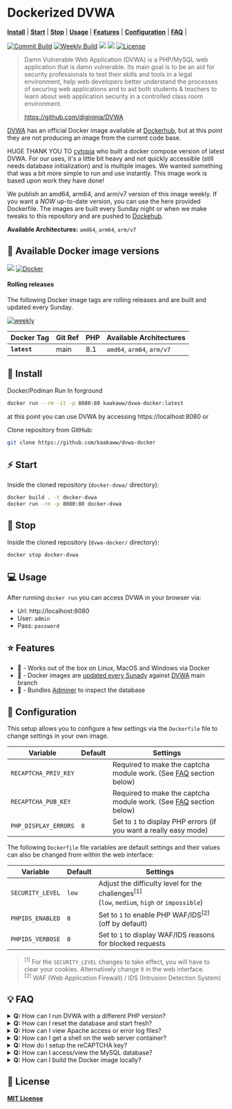 # Dockerized DVWA

**[Install](#tada-install)** |
**[Start](#zap-start)** |
**[Stop](#no_entry_sign-stop)** |
**[Usage](#computer-usage)** |
**[Features](#star-features)** |
**[Configuration](#wrench-configuration)** |
**[FAQ](#bulb-faq)** |



[![Commit Build](https://github.com/kaakaww/dvwa-docker/actions/workflows/commit-build-and-pub.yml/badge.svg)](https://github.com/kaakaww/dvwa-docker/actions/workflows/commit-build-and-pub.yml)
[![Weekly Build](https://github.com/kaakaww/dvwa-docker/workflows/weekly-build-and-pub.yml/badge.svg)](https://github.com/kaakaww/dvwa-docker/actions/workflows/commit-build-and-pub.yml)
[![](https://img.shields.io/docker/pulls/kaakaww/dvwa-docker.svg)](https://hub.docker.com/r/kaakaww/dvwa-docker)
[![](https://img.shields.io/badge/github-kaakaww%2Fdvwa--docker-red.svg)](https://github.com/kaakaww/dvwa-docker "github.com/kaakaww/dvwa-docker")
[![License](https://img.shields.io/badge/license-MIT-%233DA639.svg)](https://opensource.org/licenses/MIT)

> Damn Vulnerable Web Application (DVWA) is a PHP/MySQL web application that is damn vulnerable. Its main goal is to be an aid for security professionals to test their skills and tools in a legal environment, help web developers better understand the processes of securing web applications and to aid both students & teachers to learn about web application security in a controlled class room environment.
>
> https://github.com/digininja/DVWA

[DVWA](https://github.com/digininja/DVWA) has an official Docker image available at [Dockerhub](https://hub.docker.com/r/vulnerables/web-dvwa/), but at this point they are not producing an image from the current code base.

HUGE THANK YOU TO [cytopia](https://hub.docker.com/r/cytopia/dvwa) who built a docker compose version of latest DVWA. For our uses, it's a little bit heavy and not quickly accessible (still needs database initialization) and is multiple images. We wanted something that was a bit more simple to run and use instantly. This image work is based upon work they have done!


We publish an amd64, arm64, and arm/v7 version of this image weekly. If you want a *NOW* up-to-date version, you can use the here provided Dockerfile. The images are built every Sunday night or when we make tweaks to this repository and are pushed to [Dockehub](https://hub.docker.com/r/kaakaww/dvwa-docker).

**Available Architectures:**  `amd64`, `arm64`, `arm/v7`

## :whale: Available Docker image versions

[![](https://img.shields.io/docker/pulls/kaakaww/dvwa-docker.svg)](https://hub.docker.com/r/kaakaww/dvwa-docker)
[![Docker](https://badgen.net/badge/icon/:latest?icon=docker&label=kaakaaw/dvwa-docker)](https://hub.docker.com/r/kaakaww/dvwa-docker)

#### Rolling releases

The following Docker image tags are rolling releases and are built and updated every Sunday.

[![weekly](https://github.com/kaakaww/dvwa-docker/workflows/weekly-build-and-pub.yml/badge.svg)](https://github.com/kaakaww/dvwa-docker/actions/workflows/commit-build-and-pub.yml)


| Docker Tag            | Git Ref | PHP | Available Architectures                      |
|-----------------------|---------|-----|----------------------------------------------|
| **`latest`**          | main     | 8.1 | `amd64`, `arm64`, `arm/v7` |




## :tada: Install
Docker/Podman Run In forground
```bash
docker run --rm -it -p 8080:80 kaakaww/dvwa-docker:latest

```
at this point you can use DVWA by accessing https://localhost:8080 or

Clone repository from GitHub:
```bash
git clone https://github.com/kaakaww/dvwa-docker
```



## :zap: Start
Inside the cloned repository (`docker-dvwa/` directory):
```bash
docker build . -t docker-dvwa
docker run -rm -p 8080:80 docker-dvwa
```



## :no_entry_sign: Stop
Inside the cloned repository (`dvwa-docker/` directory):
```bash
docker stop docker-dvwa
```



## :computer: Usage

After running `docker run` you can access DVWA in your browser via:

* Url: http://localhost:8080
* User: `admin`
* Pass: `password`



## :star: Features

* :whale: - Works out of the box on Linux, MacOS and Windows via Docker
* :repeat: - Docker images are [updated every Sunady](https://hub.docker.com/r/kaakaww/dvwa-docker) against [DVWA](https://github.com/digininja/DVWA) main branch
* :open_file_folder: - Bundles [Adminer](https://www.adminer.org/) to inspect the database



## :wrench: Configuration

This setup allows you to configure a few settings via the `Dockerfile` file to change settings in your own image.

| Variable             | Default | Settings |
|----------------------|---------|----------|
| `RECAPTCHA_PRIV_KEY` |         | Required to make the captcha module work. (See [FAQ](#bulb-faq) section below) |
| `RECAPTCHA_PUB_KEY`  |         | Required to make the captcha module work. (See [FAQ](#bulb-faq) section below) |
| `PHP_DISPLAY_ERRORS` | `0`     | Set to `1` to display PHP errors (if you want a really easy mode) |

The following `Dockerfile` file variables are default settings and their values can also be changed from within the web interface:

| Variable         | Default | Settings |
|------------------|---------|----------|
| `SECURITY_LEVEL` | `low`   | Adjust the difficulty level for the challenges<sup>[1]</sup><br/> (`low`, `medium`, `high` or `impossible`) |
| `PHPIDS_ENABLED` | `0`     | Set to `1` to enable PHP WAF/IDS<sup>[2]</sup> (off by default) |
| `PHPIDS_VERBOSE` | `0`     | Set to `1` to display WAF/IDS reasons for blocked requests |

> <sup>[1]</sup> For the `SECURITY_LEVEL` changes to take effect, you will have to clear your cookies. Alternatively change it in the web interface.<br/>
> <sup>[2]</sup> WAF (Web Application Firewall) / IDS (Intrusion Detection System)


## :bulb: FAQ



<details><summary><strong>Q:</strong> How can I run DVWA with a different PHP version?</summary>
<p><br/>
Changing the base reference in your own version of this Dockerfile is possible. Change `from php:8.1-apache` to the version you desire and build the image:<br/>
</details>



<details><summary><strong>Q:</strong> How can I reset the database and start fresh?</summary>
<p><br/>
Hit the reset database button in DVWA OR rebuild the docker container. Either with set the database fresh.<br/>

</p>
</details>



<details><summary><strong>Q:</strong> How can I view Apache access or error log files?</summary>
<p><br/>
Log files are piped to <i>stderr</i> from the Docker container and you can view them via:<br/>

```bash
docker attach <container-id|container-name>
```
</p>
</details>



<details><summary><strong>Q:</strong> How can I get a shell on the web server container?</summary>
<p><br/>
  <strong><img class="emoji" alt="warning" height="20" width="20" src="https://github.githubassets.com/images/icons/emoji/unicode/26a0.png"> Note:</strong> Doing so is basically cheating, you are supposed to gain access to the machine via exploitation.<br/><br/>
You can enter the running web server container as root via:<br/>

```bash
docker exec -it <container-id|container-name> /bin/bash
```
</p>
</details>



<details><summary><strong>Q:</strong> How do I setup the reCAPTCHA key?</summary>
<p><br/>
  Go to <a href="https://www.google.com/recaptcha/admin">https://www.google.com/recaptcha/admin</a> and generate your captcha as shown below:<br/>
  <ul>
   <li>Ensure to choose <code>reCAPTCHA v2</code></li>
   <li>Ensure to add <i>all</i> domains you plan on using</li>
  </ul>
  <a href="doc/captcha-01.png"><img src="doc/captcha-01-thumb.png" /></a>
  <ul>
   <li>Add <code>SITE KEY</code> to the <code>RECAPTCHA_PUB_KEY</code> variable in your <code>Dockerfile</code> file</li>
   <li>Add <code>SECRET KEY</code> to the <code>RECAPTCHA_PRIV_KEY</code> variable in your <code>Dockerfile</code> file</li>
  </ul>
  <a href="doc/captcha-02.png"><img src="doc/captcha-02-thumb.png" /></a>
</p>
</details>



<details><summary><strong>Q:</strong> How can I access/view the MySQL database?</summary>
<p><br/>
  <strong><img class="emoji" alt="warning" height="20" width="20" src="https://github.githubassets.com/images/icons/emoji/unicode/26a0.png"> Note:</strong> Doing so is basically cheating, but if you really need to, you can do so.<br/><br/>
  This Docker image bundles <a href="https://www.adminer.org/">Adminer</a> (a PHP web interace similar to phpMyAdmin) and you can access it here: <a href="http://localhost:8080/adminer.php">http://localhost:8080/adminer.php</a><br/>
  <ul>
   <li><strong>Server:</strong> <code>127.0.0.1</code></li>
   <li><strong>Username:</strong> <code>dvwa</code></li>
   <li><strong>Password:</strong> <code>p@ssw0rd</code></li>
  </ul>
  <img src="doc/adminer.png" />
</p>
</details>



<details><summary><strong>Q:</strong> How can I build the Docker image locally?</summary>
<p><br/>
To build or rebuild the Docker image against new updates in <a href="https://github.com/digininja/DVWA">DVWA master branch</a>, simply do the following:<br/>

```bash
# This is building the image for the default PHP version
docker build -t <name-of-image> .
```
</p>
</details>

## :page_facing_up: License

**[MIT License](LICENSE.md)**
